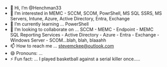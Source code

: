 - 👋 Hi, I’m @Henchman33
- 👀 I’m interested in MEMC - SCCM, SCOM, PowrShell, MS SQL SSRS, MS Servers, Intune, Azure, Active Directory, Entra, Exchange
- 🌱 I’m currently learning ... PowerShell
- 💞️ I’m looking to collaborate on ... SCCM - MEMC - Endpoint - MEMC SQL Reporting Services - Active Directory - Azure - Entra - Exchange - Windows Server - SCOM...blah, blah, blaaahh
- 📫 How to reach me ... stevemckee@outlook.com
- 😄 Pronouns: ...
- ⚡ Fun fact: ... I played basketball against a serial killer once.....

<!---
Henchman33/Henchman33 is a ✨ special ✨ repository because its `README.md` (this file) appears on your GitHub profile.
You can click the Preview link to take a look at your changes.
--->
